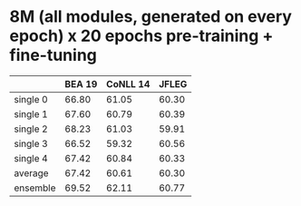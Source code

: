 # 8M (all modules, generated on every epoch) x 20 epochs pre-training + fine-tuning

| | BEA 19 | CoNLL 14 | JFLEG |
| --- | --- | --- | --- |
| single 0 | 66.80 | 61.05 | 60.30 |
| single 1 | 67.60 | 60.79 | 60.39 |
| single 2 | 68.23 | 61.03 | 59.91 |
| single 3 | 66.52 | 59.32 | 60.56 |
| single 4 | 67.42 | 60.84 | 60.33 |
| average  | 67.42 | 60.61 | 60.30 |
| ensemble | 69.52 | 62.11 | 60.77 |

